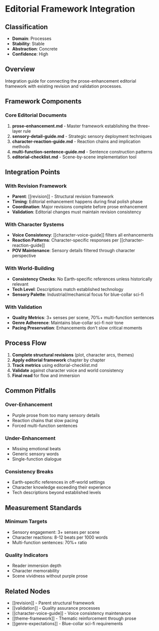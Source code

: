 # Editorial Framework Integration

## Classification
- **Domain**: Processes
- **Stability**: Stable
- **Abstraction**: Concrete
- **Confidence**: High

## Overview

Integration guide for connecting the prose-enhancement editorial framework with existing revision and validation processes.

## Framework Components

### Core Editorial Documents
1. **prose-enhancement.md** - Master framework establishing the three-layer rule
2. **sensory-detail-guide.md** - Strategic sensory deployment techniques
3. **character-reaction-guide.md** - Reaction chains and implication methods
4. **multi-function-sentence-guide.md** - Sentence construction patterns
5. **editorial-checklist.md** - Scene-by-scene implementation tool

## Integration Points

### With Revision Framework
- **Parent**: [[revision]] - Structural revision framework
- **Timing**: Editorial enhancement happens during final polish phase
- **Coordination**: Major revisions complete before prose enhancement
- **Validation**: Editorial changes must maintain revision consistency

### With Character Systems
- **Voice Consistency**: [[character-voice-guide]] filters all enhancements
- **Reaction Patterns**: Character-specific responses per [[character-reaction-guide]]
- **POV Maintenance**: Sensory details filtered through character perspective

### With World-Building
- **Consistency Checks**: No Earth-specific references unless historically relevant
- **Tech Level**: Descriptions match established technology
- **Sensory Palette**: Industrial/mechanical focus for blue-collar sci-fi

### With Validation
- **Quality Metrics**: 3+ senses per scene, 70%+ multi-function sentences
- **Genre Adherence**: Maintains blue-collar sci-fi noir tone
- **Pacing Preservation**: Enhancements don't slow critical moments

## Process Flow

1. **Complete structural revisions** (plot, character arcs, themes)
2. **Apply editorial framework** chapter by chapter
3. **Track metrics** using editorial-checklist.md
4. **Validate** against character voice and world consistency
5. **Final read** for flow and immersion

## Common Pitfalls

### Over-Enhancement
- Purple prose from too many sensory details
- Reaction chains that slow pacing
- Forced multi-function sentences

### Under-Enhancement
- Missing emotional beats
- Generic sensory words
- Single-function dialogue

### Consistency Breaks
- Earth-specific references in off-world settings
- Character knowledge exceeding their experience
- Tech descriptions beyond established levels

## Measurement Standards

### Minimum Targets
- Sensory engagement: 3+ senses per scene
- Character reactions: 8-12 beats per 1000 words
- Multi-function sentences: 70%+ ratio

### Quality Indicators
- Reader immersion depth
- Character memorability
- Scene vividness without purple prose

## Related Nodes
- [[revision]] - Parent structural framework
- [[validation]] - Quality assurance processes
- [[character-voice-guide]] - Voice consistency maintenance
- [[theme-framework]] - Thematic reinforcement through prose
- [[genre-expectations]] - Blue-collar sci-fi requirements